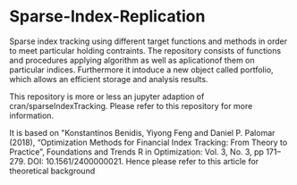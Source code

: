 # Sparse-Index-Replication
Sparse index tracking using different target functions and methods in order to meet particular holding contraints. The repository consists of functions and procedures applying algorithm as well as aplicationof them on particular indices. Furthermore it intoduce a new object called portfolio, which allows an efficient storage and analysis results.
 
This repository is more or less an jupyter adaption of cran/sparseIndexTracking. Please refer to this repository for more information.

It is based on "Konstantinos Benidis, Yiyong Feng and Daniel P. Palomar (2018), “Optimization Methods for Financial Index Tracking: From Theory to Practice”, Foundations and Trends R in Optimization: Vol. 3, No. 3, pp 171–279. DOI: 10.1561/2400000021.
Hence please refer to this article for theoretical background
